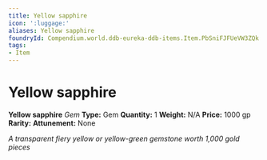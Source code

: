```yaml
---
title: Yellow sapphire
icon: ':luggage:'
aliases: Yellow sapphire
foundryId: Compendium.world.ddb-eureka-ddb-items.Item.PbSniFJFUeVW3ZQk
tags:
- Item
---
```


# Yellow sapphire

**Yellow sapphire**
_Gem_
**Type:** Gem
**Quantity:** 1
**Weight:** N/A
**Price:** 1000 gp
**Rarity:** 
**Attunement:** None

*A transparent fiery yellow or yellow-green gemstone worth 1,000 gold pieces*